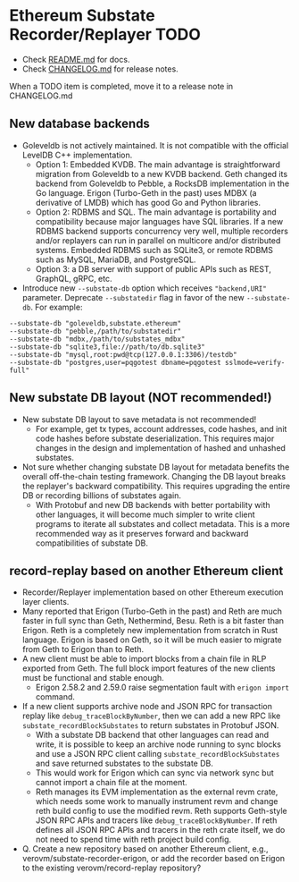 # Ethereum Substate Recorder/Replayer TODO

* Check [README.md](./README.md) for docs.
* Check [CHANGELOG.md](./CHANGELOG.md) for release notes.

When a TODO item is completed, move it to a release note in CHANGELOG.md



## New database backends
* Goleveldb is not actively maintained. It is not compatible with the official LevelDB C++ implementation.
  * Option 1: Embedded KVDB. The main advantage is straightforward migration from Goleveldb to a new KVDB backend. Geth changed its backend from Goleveldb to Pebble, a RocksDB implementation in the Go language. Erigon (Turbo-Geth in the past) uses MDBX (a derivative of LMDB) which has good Go and Python libraries.
  * Option 2: RDBMS and SQL. The main advantage is portability and compatibility because major languages have SQL libraries. If a new RDBMS backend supports concurrency very well, multiple recorders and/or replayers can run in parallel on multicore and/or distributed systems. Embedded RDBMS such as SQLite3, or remote RDBMS such as MySQL, MariaDB, and PostgreSQL.
  * Option 3: a DB server with support of public APIs such as REST, GraphQL, gRPC, etc.
* Introduce new `--substate-db` option which receives `"backend,URI"` parameter. Deprecate `--substatedir` flag in favor of the new `--substate-db`. For example:
```
--substate-db "goleveldb,substate.ethereum"
--substate-db "pebble,/path/to/substatedir"
--substate-db "mdbx,/path/to/substates_mdbx"
--substate-db "sqlite3,file://path/to/db.sqlite3"
--substate-db "mysql,root:pwd@tcp(127.0.0.1:3306)/testdb"
--substate-db "postgres,user=pqgotest dbname=pqgotest sslmode=verify-full"
```



## New substate DB layout (NOT recommended!)
* New substate DB layout to save metadata is not recommended!
  * For example, get tx types, account addresses, code hashes, and init code hashes before substate deserialization. This requires major changes in the design and implementation of hashed and unhashed substates.
* Not sure whether changing substate DB layout for metadata benefits the overall off-the-chain testing framework. Changing the DB layout breaks the replayer's backward compatibility. This requires upgrading the entire DB or recording billions of substates again.
  * With Protobuf and new DB backends with better portability with other languages, it will become much simpler to write client programs to iterate all substates and collect metadata. This is a more recommended way as it preserves forward and backward compatibilities of substate DB.



## record-replay based on another Ethereum client
* Recorder/Replayer implementation based on other Ethereum execution layer clients.
* Many reported that Erigon (Turbo-Geth in the past) and Reth are much faster in full sync than Geth, Nethermind, Besu. Reth is a bit faster than Erigon. Reth is a completely new implementation from scratch in Rust language. Erigon is based on Geth, so it will be much easier to migrate from Geth to Erigon than to Reth.
* A new client must be able to import blocks from a chain file in RLP exported from Geth. The full block import features of the new clients must be functional and stable enough.
  * Erigon 2.58.2 and 2.59.0 raise segmentation fault with `erigon import` command.
* If a new client supports archive node and JSON RPC for transaction replay like `debug_traceBlockByNumber`, then we can add a new RPC like `substate_recordBlockSubstates` to return substates in Protobuf JSON.
  * With a substate DB backend that other languages can read and write, it is possible to keep an archive node running to sync blocks and use a JSON RPC client calling `substate_recordBlockSubstates` and save returned substates to the substate DB.
  * This would work for Erigon which can sync via network sync but cannot import a chain file at the moment.
  * Reth manages its EVM implementation as the external revm crate, which needs some work to manually instrument revm and change reth build config to use the modified revm. Reth supports Geth-style JSON RPC APIs and tracers like `debug_traceBlockByNumber`. If reth defines all JSON RPC APIs and tracers in the reth crate itself, we do not need to spend time with reth project build config.
* Q. Create a new repository based on another Ethereum client, e.g., verovm/substate-recorder-erigon, or add the recorder based on Erigon to the existing verovm/record-replay repository?
